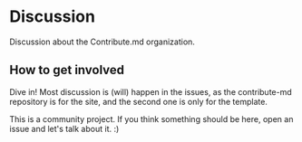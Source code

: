 # Discussion

Discussion about the Contribute.md organization.

## How to get involved

Dive in! Most discussion is (will) happen in the issues, as the contribute-md repository is for the site, and the second one is only for the template.

This is a community project. If you think something should be here, open an issue and let's talk about it. :)
